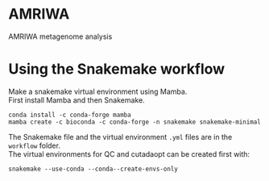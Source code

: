 # AMRIWA
AMRIWA metagenome analysis

# Using the Snakemake workflow

Make a snakemake virtual environment using Mamba.  
First install Mamba and then Snakemake.
```
conda install -c conda-forge mamba
mamba create -c bioconda -c conda-forge -n snakemake snakemake-minimal
```

The Snakemake file and the virtual environment `.yml` files are in the `workflow` folder.  
The virtual environments for QC and cutadaopt can be created first with:
```
snakemake --use-conda --conda--create-envs-only
